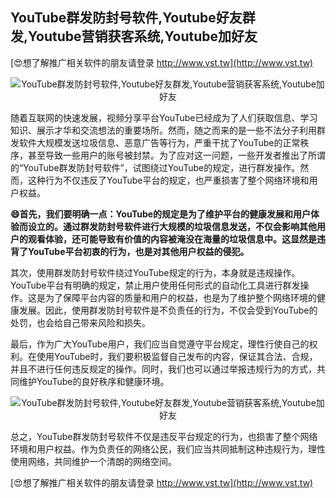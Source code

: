 ## **YouTube群发防封号软件,Youtube好友群发,Youtube营销获客系统,Youtube加好友**

[😍想了解推广相关软件的朋友请登录 http://www.vst.tw](http://www.vst.tw)

 <center><img src="https://vst.tw/MP4/tuiguang/png/6.png" alt="YouTube群发防封号软件,Youtube好友群发,Youtube营销获客系统,Youtube加好友"></center>

随着互联网的快速发展，视频分享平台YouTube已经成为了人们获取信息、学习知识、展示才华和交流想法的重要场所。然而，随之而来的是一些不法分子利用群发软件大规模发送垃圾信息、恶意广告等行为，严重干扰了YouTube的正常秩序，甚至导致一些用户的账号被封禁。为了应对这一问题，一些开发者推出了所谓的“YouTube群发防封号软件”，试图绕过YouTube的规定，进行群发操作。然而，这种行为不仅违反了YouTube平台的规定，也严重损害了整个网络环境和用户权益。

**😄首先，我们要明确一点：YouTube的规定是为了维护平台的健康发展和用户体验而设立的。通过群发防封号软件进行大规模的垃圾信息发送，不仅会影响其他用户的观看体验，还可能导致有价值的内容被淹没在海量的垃圾信息中。这显然是违背了YouTube平台初衷的行为，也是对其他用户权益的侵犯。**

其次，使用群发防封号软件绕过YouTube规定的行为，本身就是违规操作。YouTube平台有明确的规定，禁止用户使用任何形式的自动化工具进行群发操作。这是为了保障平台内容的质量和用户的权益，也是为了维护整个网络环境的健康发展。因此，使用群发防封号软件是不负责任的行为，不仅会受到YouTube的处罚，也会给自己带来风险和损失。

最后，作为广大YouTube用户，我们应当自觉遵守平台规定，理性行使自己的权利。在使用YouTube时，我们要积极监督自己发布的内容，保证其合法、合规，并且不进行任何违反规定的操作。同时，我们也可以通过举报违规行为的方式，共同维护YouTube的良好秩序和健康环境。

 <center><img src="https://vst.tw/MP4/tuiguang/png/0.png" alt="YouTube群发防封号软件,Youtube好友群发,Youtube营销获客系统,Youtube加好友"></center>

总之，YouTube群发防封号软件不仅是违反平台规定的行为，也损害了整个网络环境和用户权益。作为负责任的网络公民，我们应当共同抵制这种违规行为，理性使用网络，共同维护一个清朗的网络空间。

[😍想了解推广相关软件的朋友请登录 http://www.vst.tw](http://www.vst.tw)



